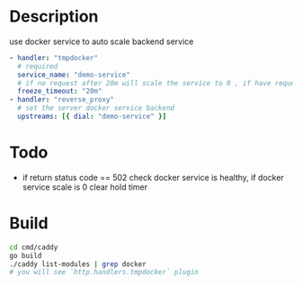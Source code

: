 # Description

use docker service to auto scale backend service

```yaml
- handler: "tmpdocker"
  # required
  service_name: "demo-service"
  # if no request after 20m will scale the service to 0 , if have request will scale to 1
  freeze_timeout: "20m"
- handler: "reverse_proxy"
  # set the server docker service backend
  upstreams: [{ dial: "demo-service" }]
```

# Todo

- if return status code == 502 check docker service is healthy, if docker service scale is 0 clear hold timer

# Build

```sh
cd cmd/caddy
go build
./caddy list-modules | grep docker
# you will see `http.handlers.tmpdocker` plugin
```
